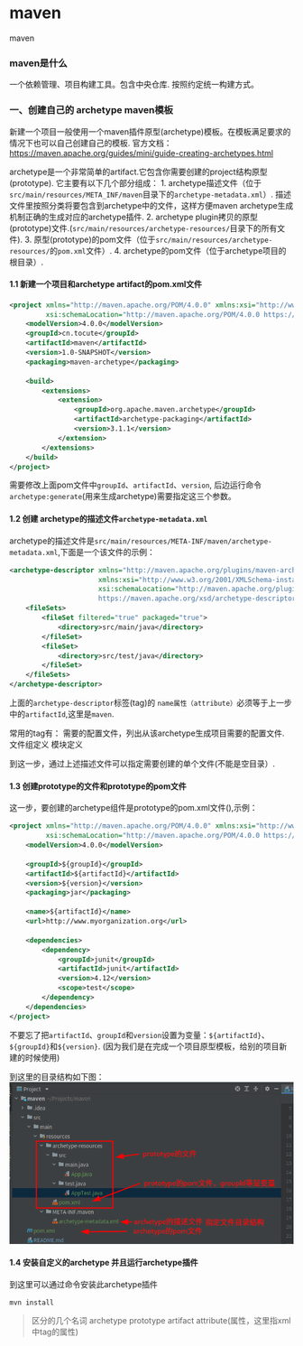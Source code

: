 # maven
maven

### maven是什么

一个依赖管理、项目构建工具。包含中央仓库.
按照约定统一构建方式。

### 一、创建自己的 archetype maven模板
新建一个项目一般使用一个maven插件原型(archetype)模板。在模板满足要求的情况下也可以自己创建自己的模板.
官方文档：https://maven.apache.org/guides/mini/guide-creating-archetypes.html

archetype是一个非常简单的artifact.它包含你需要创建的project结构原型(prototype).
它主要有以下几个部分组成：
    1. archetype描述文件（位于`src/main/resources/META_INF/maven`目录下的`archetype-metadata.xml`）.
描述文件里按照分类将要包含到archetype中的文件，这样方便maven archetype生成机制正确的生成对应的archetype插件.
    2. archetype plugin拷贝的原型(prototype)文件.(`src/main/resources/archetype-resources/`目录下的所有文件).
    3. 原型(prototype)的pom文件（位于`src/main/resources/archetype-resources/`的`pom.xml`文件）.
    4. archetype的pom文件（位于archetype项目的根目录）.

#### 1.1 新建一个项目和archetype artifact的pom.xml文件
```xml
<project xmlns="http://maven.apache.org/POM/4.0.0" xmlns:xsi="http://www.w3.org/2001/XMLSchema-instance"
         xsi:schemaLocation="http://maven.apache.org/POM/4.0.0 https://maven.apache.org/xsd/maven-4.0.0.xsd">
    <modelVersion>4.0.0</modelVersion>
    <groupId>cn.tocute</groupId>
    <artifactId>maven</artifactId>
    <version>1.0-SNAPSHOT</version>
    <packaging>maven-archetype</packaging>

    <build>
        <extensions>
            <extension>
                <groupId>org.apache.maven.archetype</groupId>
                <artifactId>archetype-packaging</artifactId>
                <version>3.1.1</version>
            </extension>
        </extensions>
    </build>
</project>
```
需要修改上面pom文件中`groupId`、`artifactId`、`version`, 后边运行命令`archetype:generate`(用来生成archetype)需要指定这三个参数。


#### 1.2 创建 archetype的描述文件`archetype-metadata.xml`

archetype的描述文件是`src/main/resources/META-INF/maven/archetype-metadata.xml`,下面是一个该文件的示例：
```xml
<archetype-descriptor xmlns="http://maven.apache.org/plugins/maven-archetype-plugin/archetype-descriptor/1.1.0"
                      xmlns:xsi="http://www.w3.org/2001/XMLSchema-instance"
                      xsi:schemaLocation="http://maven.apache.org/plugins/maven-archetype-plugin/archetype-descriptor/1.1.0
                      https://maven.apache.org/xsd/archetype-descriptor-1.1.0.xsd" name="maven">
    <fileSets>
        <fileSet filtered="true" packaged="true">
            <directory>src/main/java</directory>
        </fileSet>
        <fileSet>
            <directory>src/test/java</directory>
        </fileSet>
    </fileSets>
</archetype-descriptor>
```
上面的`archetype-descriptor`标签(tag)的 `name属性（attribute）`必须等于上一步中的`artifactId`,这里是`maven`.

常用的tag有：
<requiredProperties>    需要的配置文件，列出从该archetype生成项目需要的配置文件.
<fileSets>              文件组定义
<modules>               模块定义

到这一步，通过上述描述文件可以指定需要创建的单个文件(不能是空目录）.

#### 1.3 创建prototype的文件和prototype的pom文件
这一步，要创建的archetype组件是prototype的pom.xml文件(),示例：
```xml
<project xmlns="http://maven.apache.org/POM/4.0.0" xmlns:xsi="http://www.w3.org/2001/XMLSchema-instance"
         xsi:schemaLocation="http://maven.apache.org/POM/4.0.0 https://maven.apache.org/xsd/maven-4.0.0.xsd">
    <modelVersion>4.0.0</modelVersion>

    <groupId>${groupId}</groupId>
    <artifactId>${artifactId}</artifactId>
    <version>${version}</version>
    <packaging>jar</packaging>

    <name>${artifactId}</name>
    <url>http://www.myorganization.org</url>

    <dependencies>
        <dependency>
            <groupId>junit</groupId>
            <artifactId>junit</artifactId>
            <version>4.12</version>
            <scope>test</scope>
        </dependency>
    </dependencies>
</project>
```
不要忘了把`artifactId`、`groupId`和`version`设置为变量：`${artifactId}`、`${groupId}`和`${version}`.
(因为我们是在完成一个项目原型模板，给别的项目新建的时候使用)

到这里的目录结构如下图：
![archetype目录结构](.img/archetype-project-structure.png)

#### 1.4 安装自定义的archetype 并且运行archetype插件

到这里可以通过命令安装此archetype插件
```shell
mvn install
```




>区分的几个名词 archetype prototype artifact attribute(属性，这里指xml中tag的属性)
